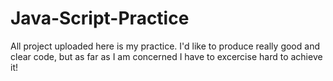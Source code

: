 # Java-Script-Practice

All project uploaded here is my practice. I'd like to produce really good and clear code, but as far as I am concerned I have to excercise hard to achieve it!

